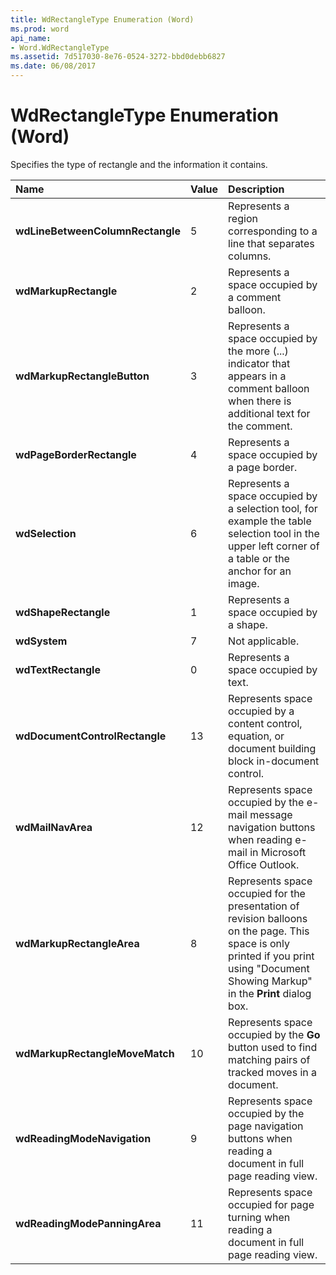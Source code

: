 ```yaml
---
title: WdRectangleType Enumeration (Word)
ms.prod: word
api_name:
- Word.WdRectangleType
ms.assetid: 7d517030-8e76-0524-3272-bbd0debb6827
ms.date: 06/08/2017
---
```



# WdRectangleType Enumeration (Word)

Specifies the type of rectangle and the information it contains.



|**Name**|**Value**|**Description**|
|:-----|:-----|:-----|
| **wdLineBetweenColumnRectangle**|5|Represents a region corresponding to a line that separates columns.|
| **wdMarkupRectangle**|2|Represents a space occupied by a comment balloon.|
| **wdMarkupRectangleButton**|3|Represents a space occupied by the more (...) indicator that appears in a comment balloon when there is additional text for the comment.|
| **wdPageBorderRectangle**|4|Represents a space occupied by a page border.|
| **wdSelection**|6|Represents a space occupied by a selection tool, for example the table selection tool in the upper left corner of a table or the anchor for an image.|
| **wdShapeRectangle**|1|Represents a space occupied by a shape.|
| **wdSystem**|7|Not applicable.|
| **wdTextRectangle**|0|Represents a space occupied by text.|
| **wdDocumentControlRectangle**|13|Represents space occupied by a content control, equation, or document building block in-document control.|
| **wdMailNavArea**|12|Represents space occupied by the e-mail message navigation buttons when reading e-mail in Microsoft Office Outlook.|
| **wdMarkupRectangleArea**|8|Represents space occupied for the presentation of revision balloons on the page. This space is only printed if you print using "Document Showing Markup" in the **Print** dialog box.|
| **wdMarkupRectangleMoveMatch**|10|Represents space occupied by the **Go** button used to find matching pairs of tracked moves in a document.|
| **wdReadingModeNavigation**|9|Represents space occupied by the page navigation buttons when reading a document in full page reading view.|
| **wdReadingModePanningArea**|11|Represents space occupied for page turning when reading a document in full page reading view.|

